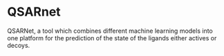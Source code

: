 # QSARnet
QSARNet, a tool which combines different machine learning models into one platform for the prediction of the state of the ligands either actives or decoys. 
